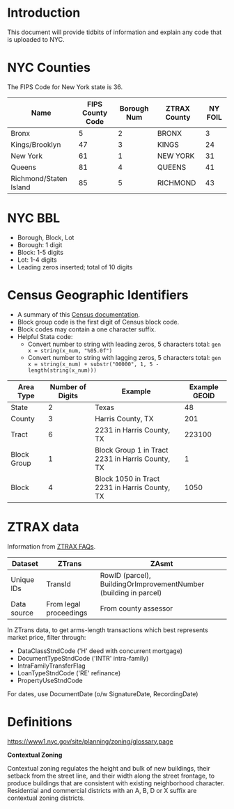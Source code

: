 
# Introduction 

This document will provide tidbits of information and explain any code that is uploaded to NYC. 

# NYC Counties 

The FIPS Code for New York state is 36.

Name | FIPS County Code  | Borough Num | ZTRAX County | NY FOIL |
---- | ---------------- | ----------- | ------------ | -------- |
Bronx | 5 | 2 | BRONX | 3 
Kings/Brooklyn | 47 | 3 | KINGS | 24
New York | 61 | 1 | NEW YORK | 31 
Queens | 81 | 4 | QUEENS | 41
Richmond/Staten Island | 85 | 5 | RICHMOND | 43

# NYC BBL 

- Borough, Block, Lot
- Borough: 1 digit 
- Block: 1-5 digits 
- Lot: 1-4 digits
- Leading zeros inserted; total of 10 digits

# Census Geographic Identifiers 

- A summary of this [Census documentation](https://www.census.gov/programs-surveys/geography/guidance/geo-identifiers.html). 
- Block group code is the first digit of Census block code. 
- Block codes may contain a one character suffix.
- Helpful Stata code: 
    - Convert number to string with leading zeros, 5 characters total: `gen x = string(x_num, "%05.0f")`
    - Convert number to string with lagging zeros, 5 characters total: `gen x = string(x_num) + substr("00000", 1, 5 - length(string(x_num)))`

    
Area Type | Number of Digits | Example | Example GEOID 
--------- | ---------------- | ------- | -------------
State | 2 | Texas | 48 
County | 3 | Harris County, TX | 201
Tract | 6 | 2231 in Harris County, TX | 223100
Block Group | 1 | Block Group 1 in Tract 2231 in Harris County, TX | 1 
Block | 4 | Block 1050 in Tract 2231 in Harris County, TX | 1050 

# ZTRAX data 

Information from [ZTRAX FAQs](https://www.zillow.com/research/ztrax/ztrax-faqs/).

Dataset | ZTrans | ZAsmt 
------- | ------ | -----
Unique IDs | TransId | RowID (parcel), BuildingOrImprovementNumber (building in parcel)
Data source | From legal proceedings | From county assessor

In ZTrans data, to get arms-length transactions which best represents market price, filter through: 
- DataClassStndCode ('H' deed with concurrent mortgage)
- DocumentTypeStndCode ('INTR' intra-family)
- IntraFamilyTransferFlag
- LoanTypeStndCode ('RE' refinance)
- PropertyUseStndCode

For dates, use DocumentDate (o/w SignatureDate, RecordingDate)

 
# Definitions

https://www1.nyc.gov/site/planning/zoning/glossary.page

**Contextual Zoning** 

Contextual zoning regulates the height and bulk of new buildings, their setback from the street line, and their width along the street frontage, to produce buildings that are consistent with existing neighborhood character. Residential and commercial districts with an A, B, D or X suffix are contextual zoning districts.
